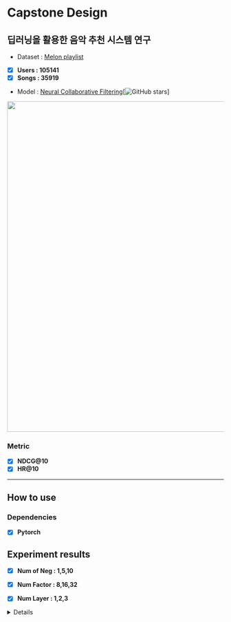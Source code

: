 # Capstone Design
## 딥러닝을 활용한 음악 추천 시스템 연구<br>
* Dataset : [Melon playlist](https://arena.kakao.com/c/8)
- [x] **Users : 105141** 
- [x] **Songs : 35919**  <br>
* Model : [Neural Collaborative Filtering](https://arxiv.org/abs/1708.05031)[![GitHub stars](https://img.shields.io/github/stars/hexiangnan/neural_collaborative_filtering.svg?logo=github&label=Stars)]
<img width='768' src='https://user-images.githubusercontent.com/52492949/98676852-7edb3700-239f-11eb-91e3-e6f40c2ece45.png'>

### Metric 

- [x] **NDCG@10**
- [x] **HR@10** 

---

## How to use 

### Dependencies

- [x] **Pytorch** 


## Experiment results

- [x] **Num of Neg : 1,5,10**<br> 
>
- [x] **Num Factor : 8,16,32**<br> 
>
- [x] **Num Layer : 1,2,3**<br>


<details>

     Total Experiment results 
    

<div markdown="1">

| HR@10 | NDCG@10 | Num of Neg | Num Factor | Num Layer |
|:-----:|:-------:|:----------:|:----------:|:---------:|
| 0.7912|   0.5140|      1     |      8     |     1     |
| 0.8013|   0.5444|      5     |      8     |     1     |
| 0.7469|   0.5026|      10    |      8     |     1     |
| 0.8224|   0.5610|      1     |      16    |     1     |
| 0.8180|   0.5658|      5     |      16    |     1     |
| -     |  -      |      10    |      16    |     1     |
| -     |  -      |      1     |      32    |     1     |
| -     |  -      |      5     |      32    |     1     |
| -     |  -      |      10    |      32    |     1     |
| 0.7965|   0.5266|      1     |      8     |     2     |
| 0.7920|   0.5364|      5     |      8     |     2     |
| -     |  -      |      10    |      8     |     2     |
| -     |  -      |      1     |      16    |     2     |
| -     |  -      |      5     |      16    |     2     |
| -     |  -      |      10    |      16    |     2     |
| -     |  -      |      1     |      32    |     2     |
| -     |  -      |      5     |      32    |     2     |
| -     |  -      |      10    |      32    |     2     |
| 0.8030|   0.5412|      1     |      8     |     3     |
| 0.8026|   0.5524|      5     |      8     |     3     |
| 0.7696|   0.5324|      10    |      8     |     3     |
| 0.8155|   0.5590|      1     |      16    |     3     |
| 0.8152|   0.5732|      5     |      16    |     3     |
| 0.7860|   0.5465|      10    |      16    |     3     |
| -     |  -      |      1     |      32    |     3     |
| -     |  -      |      5     |      32    |     3     |
| -     |  -      |      10    |      32    |     3     |

</div>
</details>